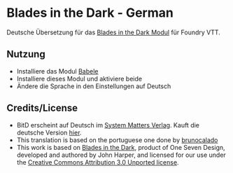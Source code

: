 # Blades in the Dark - German
Deutsche Übersetzung für das [Blades in the Dark Modul](https://github.com/megastruktur/foundryvtt-blades-in-the-dark) für Foundry VTT.

## Nutzung
- Installiere das Modul [Babele](https://foundryvtt.com/packages/babele) 
- Installiere dieses Modul und aktiviere beide
- Ändere die Sprache in den Einstellungen auf Deutsch

## Credits/License   
- BitD erscheint auf Deutsch im [System Matters Verlag](https://www.system-matters.de/). Kauft die deutsche Version [hier](https://www.system-matters.de/shop/blades-in-the-dark).
- This translation is based on the portuguese one done by [brunocalado](https://github.com/brunocalado/bid-pt-br)
- This work is based on [Blades in the Dark](http://www.bladesinthedark.com), product of One Seven Design, developed and authored by John Harper, and licensed for our use under the [Creative Commons Attribution 3.0 Unported license](http://creativecommons.org/licenses/by/3.0/).

